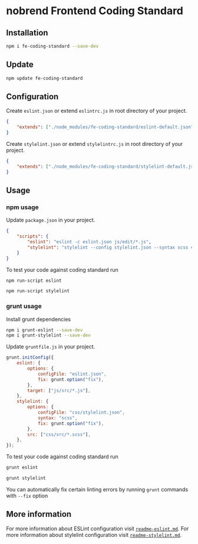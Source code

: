 # nobrend Frontend Coding Standard

## Installation

```sh
npm i fe-coding-standard --save-dev
```

## Update

```sh
npm update fe-coding-standard
```

## Configuration

Create `eslint.json` or extend `eslintrc.js` in root directory of your project.

```json
{
    "extends": ["./node_modules/fe-coding-standard/eslint-default.json"]
}
```

Create `stylelint.json` or extend `stylelintrc.js` in root directory of your project.

```json
{
    "extends": ["./node_modules/fe-coding-standard/stylelint-default.json"]
}
```

## Usage

### npm usage

Update `package.json` in your project.

```json
{
    "scripts": {
        "eslint": "eslint -c eslint.json js/edit/*.js",
        "stylelint": "stylelint --config stylelint.json --syntax scss css/edit/*.scss"
    }
}
```

To test your code against coding standard run

```sh
npm run-script eslint
```

```sh
npm run-script stylelint
```

### grunt usage

Install grunt dependencies

```sh
npm i grunt-eslint --save-dev
npm i grunt-stylelint --save-dev
```

Update `gruntfile.js` in your project.

```js
grunt.initConfig({
    eslint: {
        options: {
            configFile: "eslint.json",
            fix: grunt.option("fix"),
        },
        target: ["js/src/*.js"],
    },
    stylelint: {
        options: {
            configFile: "css/stylelint.json",
            syntax: "scss",
            fix: grunt.option("fix"),
        },
        src: ["css/src/*.scss"],
    },
});
```

To test your code against coding standard run

```sh
grunt eslint
```

```sh
grunt stylelint
```

You can automatically fix certain linting errors by running `grunt` commands with `--fix` option

## More information

For more information about ESLint configuration visit [`readme-eslint.md`](readme-eslint.md).
For more information about stylelint configuration visit [`readme-stylelint.md`](readme-stylelint.md).
